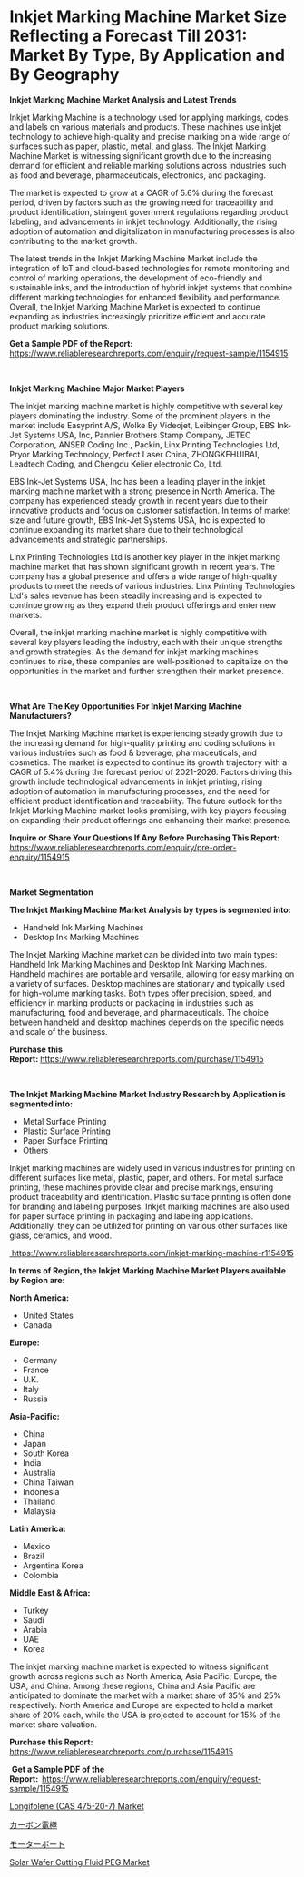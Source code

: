 <p><h1>Inkjet Marking Machine Market Size Reflecting a Forecast Till 2031: Market By Type, By Application and By Geography</h1></p><p><strong>Inkjet Marking Machine Market Analysis and Latest Trends</strong></p>
<p><p>Inkjet Marking Machine is a technology used for applying markings, codes, and labels on various materials and products. These machines use inkjet technology to achieve high-quality and precise marking on a wide range of surfaces such as paper, plastic, metal, and glass. The Inkjet Marking Machine Market is witnessing significant growth due to the increasing demand for efficient and reliable marking solutions across industries such as food and beverage, pharmaceuticals, electronics, and packaging.</p><p>The market is expected to grow at a CAGR of 5.6% during the forecast period, driven by factors such as the growing need for traceability and product identification, stringent government regulations regarding product labeling, and advancements in inkjet technology. Additionally, the rising adoption of automation and digitalization in manufacturing processes is also contributing to the market growth.</p><p>The latest trends in the Inkjet Marking Machine Market include the integration of IoT and cloud-based technologies for remote monitoring and control of marking operations, the development of eco-friendly and sustainable inks, and the introduction of hybrid inkjet systems that combine different marking technologies for enhanced flexibility and performance. Overall, the Inkjet Marking Machine Market is expected to continue expanding as industries increasingly prioritize efficient and accurate product marking solutions.</p></p>
<p><strong>Get a Sample PDF of the Report:&nbsp;</strong> <a href="https://www.reliableresearchreports.com/enquiry/request-sample/1154915">https://www.reliableresearchreports.com/enquiry/request-sample/1154915</a></p>
<p>&nbsp;</p>
<p><strong>Inkjet Marking Machine Major Market Players</strong></p>
<p><p>The inkjet marking machine market is highly competitive with several key players dominating the industry. Some of the prominent players in the market include Easyprint A/S, Wolke By Videojet, Leibinger Group, EBS Ink-Jet Systems USA, Inc, Pannier Brothers Stamp Company, JETEC Corporation, ANSER Coding Inc., Packin, Linx Printing Technologies Ltd, Pryor Marking Technology, Perfect Laser China, ZHONGKEHUIBAI, Leadtech Coding, and Chengdu Kelier electronic Co, Ltd.</p><p>EBS Ink-Jet Systems USA, Inc has been a leading player in the inkjet marking machine market with a strong presence in North America. The company has experienced steady growth in recent years due to their innovative products and focus on customer satisfaction. In terms of market size and future growth, EBS Ink-Jet Systems USA, Inc is expected to continue expanding its market share due to their technological advancements and strategic partnerships.</p><p>Linx Printing Technologies Ltd is another key player in the inkjet marking machine market that has shown significant growth in recent years. The company has a global presence and offers a wide range of high-quality products to meet the needs of various industries. Linx Printing Technologies Ltd's sales revenue has been steadily increasing and is expected to continue growing as they expand their product offerings and enter new markets.</p><p>Overall, the inkjet marking machine market is highly competitive with several key players leading the industry, each with their unique strengths and growth strategies. As the demand for inkjet marking machines continues to rise, these companies are well-positioned to capitalize on the opportunities in the market and further strengthen their market presence.</p></p>
<p>&nbsp;</p>
<p><strong>What Are The Key Opportunities For Inkjet Marking Machine Manufacturers?</strong></p>
<p><p>The Inkjet Marking Machine market is experiencing steady growth due to the increasing demand for high-quality printing and coding solutions in various industries such as food & beverage, pharmaceuticals, and cosmetics. The market is expected to continue its growth trajectory with a CAGR of 5.4% during the forecast period of 2021-2026. Factors driving this growth include technological advancements in inkjet printing, rising adoption of automation in manufacturing processes, and the need for efficient product identification and traceability. The future outlook for the Inkjet Marking Machine market looks promising, with key players focusing on expanding their product offerings and enhancing their market presence.</p></p>
<p><strong>Inquire or Share Your Questions If Any Before Purchasing This Report:</strong> <a href="https://www.reliableresearchreports.com/enquiry/pre-order-enquiry/1154915">https://www.reliableresearchreports.com/enquiry/pre-order-enquiry/1154915</a></p>
<p>&nbsp;</p>
<p><strong>Market Segmentation</strong></p>
<p><strong>The Inkjet Marking Machine Market Analysis by types is segmented into:</strong></p>
<p><ul><li>Handheld Ink Marking Machines</li><li>Desktop Ink Marking Machines</li></ul></p>
<p><p>The Inkjet Marking Machine market can be divided into two main types: Handheld Ink Marking Machines and Desktop Ink Marking Machines. Handheld machines are portable and versatile, allowing for easy marking on a variety of surfaces. Desktop machines are stationary and typically used for high-volume marking tasks. Both types offer precision, speed, and efficiency in marking products or packaging in industries such as manufacturing, food and beverage, and pharmaceuticals. The choice between handheld and desktop machines depends on the specific needs and scale of the business.</p></p>
<p><strong>Purchase this Report:&nbsp;</strong><a href="https://www.reliableresearchreports.com/purchase/1154915">https://www.reliableresearchreports.com/purchase/1154915</a></p>
<p>&nbsp;</p>
<p><strong>The Inkjet Marking Machine Market Industry Research by Application is segmented into:</strong></p>
<p><ul><li>Metal Surface Printing</li><li>Plastic Surface Printing</li><li>Paper Surface Printing</li><li>Others</li></ul></p>
<p><p>Inkjet marking machines are widely used in various industries for printing on different surfaces like metal, plastic, paper, and others. For metal surface printing, these machines provide clear and precise markings, ensuring product traceability and identification. Plastic surface printing is often done for branding and labeling purposes. Inkjet marking machines are also used for paper surface printing in packaging and labeling applications. Additionally, they can be utilized for printing on various other surfaces like glass, ceramics, and wood.</p></p>
<p><a href="https://www.reliableresearchreports.com/inkjet-marking-machine-r1154915">&nbsp;https://www.reliableresearchreports.com/inkjet-marking-machine-r1154915</a></p>
<p><strong>In terms of Region, the Inkjet Marking Machine Market Players available by Region are:</strong></p>
<p>
    <p> <strong> North America: </strong>
        <ul>
            <li>United States</li>
            <li>Canada</li>
        </ul>
        </p> 
    <p> <strong> Europe: </strong>
        <ul>
            <li>Germany</li>
            <li>France</li>
            <li>U.K.</li>
            <li>Italy</li>
            <li>Russia</li>
        </ul>
        </p> 
    <p> <strong> Asia-Pacific: </strong>
        <ul>
            <li>China</li>
            <li>Japan</li>
            <li>South Korea</li>
            <li>India</li>
            <li>Australia</li>
            <li>China Taiwan</li>
            <li>Indonesia</li>
            <li>Thailand</li>
            <li>Malaysia</li>
        </ul>
        </p> 
    <p> <strong> Latin America: </strong>
        <ul>
            <li>Mexico</li>
            <li>Brazil</li>
            <li>Argentina Korea</li>
            <li>Colombia</li>
        </ul>
        </p> 
    <p> <strong> Middle East & Africa: </strong>
        <ul>
            <li>Turkey</li>
            <li>Saudi</li>
            <li>Arabia</li>
            <li>UAE</li>
            <li>Korea</li>
        </ul>
    </p>
    </p>
<p><p>The inkjet marking machine market is expected to witness significant growth across regions such as North America, Asia Pacific, Europe, the USA, and China. Among these regions, China and Asia Pacific are anticipated to dominate the market with a market share of 35% and 25% respectively. North America and Europe are expected to hold a market share of 20% each, while the USA is projected to account for 15% of the market share valuation.</p></p>
<p><strong>Purchase this Report: </strong><a href="https://www.reliableresearchreports.com/purchase/1154915">https://www.reliableresearchreports.com/purchase/1154915</a></p>
<p>&nbsp;<strong>Get a Sample PDF of the Report:&nbsp;&nbsp;</strong><a href="https://www.reliableresearchreports.com/enquiry/request-sample/1154915">https://www.reliableresearchreports.com/enquiry/request-sample/1154915</a></p>
<p><strong></strong></p>
<p><p><a href="https://www.linkedin.com/pulse/longifolene-cas-475-20-7-market-offers-provide-insightful-data-vxqpe?trackingId=kWHRlj2CgseuKSMNGj6DvA%3D%3D">Longifolene (CAS 475-20-7) Market</a></p><p><a href="https://github.com/SarahFahey88/Market-Research-Report-List-1/blob/main/687693529827.md">カーボン電極</a></p><p><a href="https://github.com/ycmtqqhvk3273/Market-Research-Report-List-1/blob/main/167908429828.md">モーターボート</a></p><p><a href="https://www.linkedin.com/pulse/solar-wafer-cutting-fluid-peg-market-growth-trends-covid-19-knwhf?trackingId=R3Ma%2BpC%2BfrrJQrrPdps3vQ%3D%3D">Solar Wafer Cutting Fluid PEG Market</a></p></p>